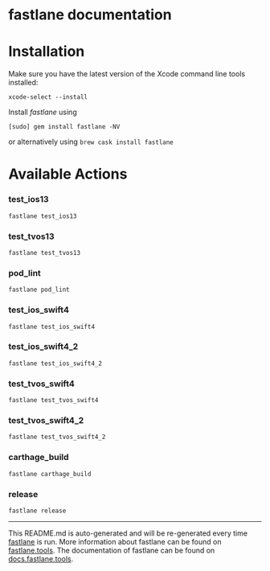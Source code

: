 fastlane documentation
================
# Installation

Make sure you have the latest version of the Xcode command line tools installed:

```
xcode-select --install
```

Install _fastlane_ using
```
[sudo] gem install fastlane -NV
```
or alternatively using `brew cask install fastlane`

# Available Actions
### test_ios13
```
fastlane test_ios13
```

### test_tvos13
```
fastlane test_tvos13
```

### pod_lint
```
fastlane pod_lint
```

### test_ios_swift4
```
fastlane test_ios_swift4
```

### test_ios_swift4_2
```
fastlane test_ios_swift4_2
```

### test_tvos_swift4
```
fastlane test_tvos_swift4
```

### test_tvos_swift4_2
```
fastlane test_tvos_swift4_2
```

### carthage_build
```
fastlane carthage_build
```

### release
```
fastlane release
```


----

This README.md is auto-generated and will be re-generated every time [fastlane](https://fastlane.tools) is run.
More information about fastlane can be found on [fastlane.tools](https://fastlane.tools).
The documentation of fastlane can be found on [docs.fastlane.tools](https://docs.fastlane.tools).
